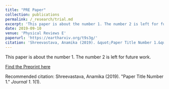 ```yaml
---
title: "PRE Paper"
collection: publications
permalink: /_research/trial.md
excerpt: 'This paper is about the number 1. The number 2 is left for future work.'
date: 2019-09-10
venue: 'Physical Reviews E'
paperurl: 'https://eartharxiv.org/t9s3g/'
citation: 'Shreevastava, Anamika (2019). &quot;Paper Title Number 1.&quot; <i>Journal 1</i>. 1(1).'
---
```

This paper is about the number 1. The number 2 is left for future work.

[Find the Preprint here](https://eartharxiv.org/t9s3g/)

Recommended citation: Shreevastava, Anamika (2019). &quot;Paper Title Number 1.&quot; <i>Journal 1</i>. 1(1).
